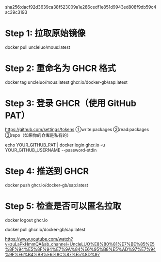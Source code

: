 sha256:dacf92d3639ca38f523009a1e286cedf1e851d9943ed808f9db59c4ac39c3193


# Step 1: 拉取原始镜像
docker pull uncleluo/mous:latest

# Step 2: 重命名为 GHCR 格式
docker tag uncleluo/mous:latest ghcr.io/docker-gb/sap:latest

# Step 3: 登录 GHCR（使用 GitHub PAT）
https://github.com/settings/tokens ①write:packages  ②read:packages  ③repo（如果你的仓库是私有的）

echo YOUR_GITHUB_PAT | docker login ghcr.io -u YOUR_GITHUB_USERNAME --password-stdin

# Step 4: 推送到 GHCR
docker push ghcr.io/docker-gb/sap:latest

# Step 5: 检查是否可以匿名拉取
docker logout ghcr.io<div>
docker pull ghcr.io/docker-gb/sap:latest<div>

https://www.youtube.com/watch?v=zuLaPkHmmQA&ab_channel=UncleLUO%E8%80%81%E7%BE%85%E5%8F%94%E5%8F%94%E7%9A%84%E6%95%B8%E5%AD%97%E7%94%9F%E6%B4%BB%E6%8C%87%E5%8D%97


